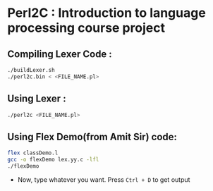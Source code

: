 # Perl2C : Introduction to language processing course project

## Compiling Lexer Code :
```bash
./buildLexer.sh
./perl2c.bin < <FILE_NAME.pl>
```

## Using Lexer :
```bash
./perl2c <FILE_NAME.pl>
```



## Using Flex Demo(from Amit Sir) code:
```bash
flex classDemo.l
gcc -o flexDemo lex.yy.c -lfl
./flexDemo
```
- Now, type whatever you want. Press `Ctrl + D` to get output
